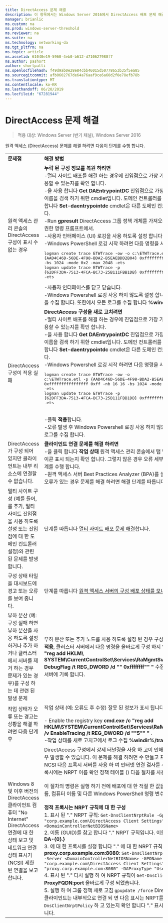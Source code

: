 ```yaml
---
title: DirectAccess 문제 해결
description: 이 항목에서는 Windows Server 2016에서 DirectAccess 배포 문제 해결에 대 한 정보를 제공 합니다.
manager: brianlic
ms.custom: na
ms.prod: windows-server-threshold
ms.reviewer: na
ms.suite: na
ms.technology: networking-da
ms.tgt_pltfrm: na
ms.topic: article
ms.assetid: 61040e19-5960-4eb0-b612-d710627988f7
ms.author: pashort
author: shortpatti
ms.openlocfilehash: f49d9ab0e28e84cbb46015d50778653b35f5ea85
ms.sourcegitcommit: afb0602767de64a76aaf9ce6a60d2f0e78efb78b
ms.translationtype: MT
ms.contentlocale: ko-KR
ms.lasthandoff: 06/20/2019
ms.locfileid: "67281944"
---
```

# <a name="troubleshooting-directaccess"></a>DirectAccess 문제 해결

>적용 대상: Windows Server (반기 채널), Windows Server 2016

원격 액세스 (DirectAccess) 문제를 해결 하려면 다음이 단계를 수행 합니다.  
  
|||  
|-|-|  
|**문제점**|**해결 방법**|  
|원격 액세스 관리 콘솔의 DirectAccess 구성이 표시 수 없는 경우|**누락 된 구성 정보를 복원 하려면**<br />-멀티 사이트 배포를 해결 하는 경우에 진입점으로 가장 가까운 도메인 컨트롤러를 사용할 수 있는지를 확인 합니다.<br />-을 사용 합니다 **Get DAEntrypointDC** 진입점으로 가장 가까운 도메인 컨트롤러의 이름을 검색 하기 위한 cmdlet입니다. 도메인 컨트롤러를 실행 하지 않는 경우 사용 합니다 **Set-daentrypointdc** cmdlet은 다른 도메인 컨트롤러를 가리키도록 합니다.<br />-Run **gpresult** DirectAccess 그룹 정책 개체를 가져오는 서버는 서버에서 관리자 권한 명령 프롬프트에서.<br />-사용자 인터페이스 (UI) 로깅을 사용 하도록 설정 합니다.<br />-Windows PowerShell 로깅 시작 하려면 다음 명령을 사용 합니다.<pre>logman create trace ETWTrace -ow -o c:\ETWTrace.etl -p {AAD4C46D-56DE-4F98-BDA2-B5EAEBDD2B04} 0xffffffffffffffff 0xff -nb 16 16 -bs 1024 -mode 0x2 -max 2048 -ets <br />logman update trace ETWTrace -p {62DFF3DA-7513-4FCA-BC73-25B111FBB1DB} 0xffffffffffffffff 0xff -ets</pre><repro>-사용자 인터페이스를 닫고 닫습니다.<br />-Windows Powershell 로깅 사용 하지 않도록 설정 합니다. 이벤트 추적 로그 파일을 수집 합니다. 또한에서 모든 로그를 수집 합니다 **%windir%/tracing** 폴더입니다.|  
|DirectAccess 구성이 적용 실패|**DirectAccess 구성을 새로 고치려면**<br />-멀티 사이트 배포를 해결 하는 경우에 진입점으로 가장 가까운 도메인 컨트롤러를 사용할 수 있는지를 확인 합니다.<br />-을 사용 합니다 **Get DAEntrypointDC** 진입점으로 가장 가까운 도메인 컨트롤러의 이름을 검색 하기 위한 cmdlet입니다. 도메인 컨트롤러를 실행 하지 않는 경우 사용 합니다 **Set-daentrypointdc** cmdlet은 다른 도메인 컨트롤러를 가리키도록 합니다.<br />-Windows Powershell 로깅 시작 하려면 다음 명령을 사용 합니다.<br /><pre>logman create trace ETWTrace -ow -o c:\ETWTrace.etl -p {AAD4C46D-56DE-4F98-BDA2-B5EAEBDD2B04} 0xffffffffffffffff 0xff -nb 16 16 -bs 1024 -mode 0x2 -max 2048 -ets<br />logman update trace ETWTrace -p {62DFF3DA-7513-4FCA-BC73-25B111FBB1DB} 0xffffffffffffffff 0xff -ets</pre>    <repro><br />-클릭 **적용**합니다.<br />-오류 발생 후 Windows Powershell 로깅 사용 하지 않도록 설정 하 고 이벤트 추적 로그를 수집 합니다.|  
|DirectAccess가 구성 되어 있지만 클라이언트는 내부 리소스에 연결할 수 없습니다.|**클라이언트 연결 문제를 해결 하려면**<br />-을 클릭 합니다 **작업 상태** 원격 액세스 관리 콘솔에서 탭 및 모든 구성 요소가 녹색 아이콘 표시 되는지 확인 합니다. 그렇지 않은 경우 오류 세부 정보를 확인 하 고 해결 단계를 수행 합니다.<br />-원격 액세스 서버 Best Practices Analyzer (BPA)를 실행 합니다. 모든 경고 또는 오류가 있는 경우 문제를 해결 하려면 해결 단계를 따릅니다.|  
|멀티 사이트 구성 (예를 들어,를 추가, 멀티 사이트 진입점을 사용 하도록 설정 또는 진입점에 대 한 도메인 컨트롤러 설정)와 관련 된 문제를 발생 합니다.|단계를 따릅니다 [멀티 사이트 배포 문제 해결](https://technet.microsoft.com/library/jj554657(v=ws.11).aspx)합니다.|  
|구성 상태 타일을 대시보드에 경고 또는 오류를 보여 줍니다.|단계를 따릅니다 [원격 액세스 서버의 구성 배포 상태를 모니터링할](https://technet.microsoft.com/library/jj574221(v=ws.11).aspx)합니다.|  
|부하 분산 (예: 구성 실패 하면 부하 분산을 사용 하도록 설정 하거나 추가 하거나 클러스터에서 서버를 제거 하는 경우 문제가 있는 경우)를 구성 하는 데 관련 된 발생 문제|부하 분산 또는 추가 노드를 사용 하도록 설정 된 경우 구성을 클릭 했을 때 새로 고칠 **적용**, 클러스터 서버에서 다음 명령을 올바르게 구성 하지 않은 하지만: **cmd.exe /c "reg add HKLM\ SYSTEM\CurrentControlSet\Services\RaMgmtSvc\Parameters /f /v DebugFlag /t REG_DWORD /d "" 0xffffffff"" "** 수집할 사용자 인터페이스 새 서버에 기록 합니다.|  
|작업 상태가 오류 또는 경고는 상황을 해결 하려면 다음 단계 후|작업 상태 (예: 오류도 후 수정) 잘못 된 정보가 표시 됩니다.<br /><br />-   Enable the registry key **cmd.exe /c "reg add HKLM\SYSTEM\CurrentControlSet\Services\RaMgmtSvc\Parameters /f /v EnableTracing /t REG_DWORD /d ""5"" "** .<br />-작업 상태를 새로 고치고에서 로그 수집 **%windir%/tracing**합니다.|  
|Windows 8 및 이후 버전의 DirectAccess 클라이언트 컴퓨터 "No Internet" DirectAccess 연결에 대 한 상태 보고 및 네트워크 연결 상태 표시기 (NCSI) 제한 된 연결을 보고 합니다.|DirectAccess 구성에서 강제 터널링을 사용 하 고이 인해 IPHTTPS만 사용 되는 경우 발생할 수 있습니다. 이 문제를 해결 하려면 수 만들고 프록시 서버를 구성 합니다. NCSI 다음 프록시 서버를 사용 하 여 인터넷 연결 검사를 수행 합니다. 추가한 정적 프록시에는 NRPT 이름 확인 정책 테이블 () 다음 절차를 사용 하는 것이 좋습니다.<br /><br />이 절차의 명령은 실행 하기 전에 배포에 대 한 적절 한 값을 사용 하 여 모든 도메인 이름, 컴퓨터 이름 및 다른 Windows PowerShell 명령 변수를 대체를 확인 합니다.<br /><br />**정적 프록시는 NRPT 규칙에 대 한 구성**<br />1.  표시 된 "." NRPT 규칙: `Get-DnsClientNrptRule -GpoName "corp.example.com\DirectAccess Client Settings" -Server <DomainControllerNetBIOSName>`<br />2.  이름 (GUID)를 참고 합니다 "." NRPT 규칙입니다. 이름 (GUID)로 시작 해야 **DA-{0}.}**<br />3.  에 대 한 프록시를 설정 합니다 "." 에 대 한 NRPT 규칙이 **proxy.corp.example.com:8080**:  `Set-DnsClientNrptRule -Name "DA-{..}" -Server <DomainControllerNetBIOSName> -GPOName "corp.example.com\DirectAccess Client Settings" -DAProxyServerName "proxy.corp.example.com:8080" -DAProxyType "UseProxyName"`<br />4.  표시 된 "." 다시 실행 하 여 NRPT 규칙이 `Get-DnsClientNrptRule`를 확인 **ProxyFQDN:port** 올바르게 구성 되었습니다.<br />5.  실행 하 여 그룹 정책 새로 고침 `gpupdate /force` DirectAccess 클라이언트에서 클라이언트는 내부적으로 연결 되 면 다음 표시는 NRPT를 사용 하 여 `Get-DnsClientNrptPolicy` 하 고 있는지 확인 합니다 "." 표시 규칙 **ProxyFQDN:port**합니다.|  
  


